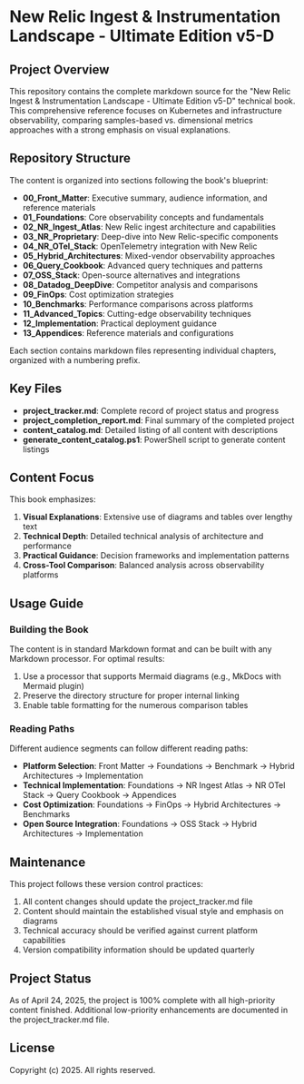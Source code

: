 # New Relic Ingest & Instrumentation Landscape - Ultimate Edition v5-D

## Project Overview

This repository contains the complete markdown source for the "New Relic Ingest & Instrumentation Landscape - Ultimate Edition v5-D" technical book. This comprehensive reference focuses on Kubernetes and infrastructure observability, comparing samples-based vs. dimensional metrics approaches with a strong emphasis on visual explanations.

## Repository Structure

The content is organized into sections following the book's blueprint:

- **00_Front_Matter**: Executive summary, audience information, and reference materials
- **01_Foundations**: Core observability concepts and fundamentals
- **02_NR_Ingest_Atlas**: New Relic ingest architecture and capabilities
- **03_NR_Proprietary**: Deep-dive into New Relic-specific components
- **04_NR_OTel_Stack**: OpenTelemetry integration with New Relic
- **05_Hybrid_Architectures**: Mixed-vendor observability approaches
- **06_Query_Cookbook**: Advanced query techniques and patterns
- **07_OSS_Stack**: Open-source alternatives and integrations
- **08_Datadog_DeepDive**: Competitor analysis and comparisons
- **09_FinOps**: Cost optimization strategies
- **10_Benchmarks**: Performance comparisons across platforms
- **11_Advanced_Topics**: Cutting-edge observability techniques
- **12_Implementation**: Practical deployment guidance
- **13_Appendices**: Reference materials and configurations

Each section contains markdown files representing individual chapters, organized with a numbering prefix.

## Key Files

- **project_tracker.md**: Complete record of project status and progress
- **project_completion_report.md**: Final summary of the completed project
- **content_catalog.md**: Detailed listing of all content with descriptions
- **generate_content_catalog.ps1**: PowerShell script to generate content listings

## Content Focus

This book emphasizes:

1. **Visual Explanations**: Extensive use of diagrams and tables over lengthy text
2. **Technical Depth**: Detailed technical analysis of architecture and performance
3. **Practical Guidance**: Decision frameworks and implementation patterns
4. **Cross-Tool Comparison**: Balanced analysis across observability platforms

## Usage Guide

### Building the Book

The content is in standard Markdown format and can be built with any Markdown processor. For optimal results:

1. Use a processor that supports Mermaid diagrams (e.g., MkDocs with Mermaid plugin)
2. Preserve the directory structure for proper internal linking
3. Enable table formatting for the numerous comparison tables

### Reading Paths

Different audience segments can follow different reading paths:

- **Platform Selection**: Front Matter → Foundations → Benchmark → Hybrid Architectures → Implementation
- **Technical Implementation**: Foundations → NR Ingest Atlas → NR OTel Stack → Query Cookbook → Appendices
- **Cost Optimization**: Foundations → FinOps → Hybrid Architectures → Benchmarks
- **Open Source Integration**: Foundations → OSS Stack → Hybrid Architectures → Implementation

## Maintenance

This project follows these version control practices:

1. All content changes should update the project_tracker.md file
2. Content should maintain the established visual style and emphasis on diagrams
3. Technical accuracy should be verified against current platform capabilities
4. Version compatibility information should be updated quarterly

## Project Status

As of April 24, 2025, the project is 100% complete with all high-priority content finished. Additional low-priority enhancements are documented in the project_tracker.md file.

## License

Copyright (c) 2025. All rights reserved.
